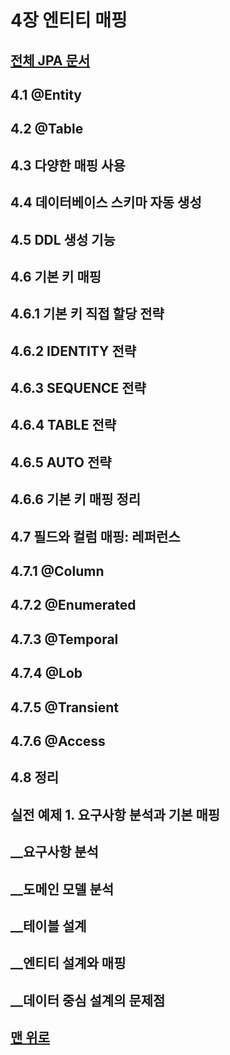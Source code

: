 # 4장 엔티티 매핑
## [전체 JPA 문서](index.md)

## 4.1 @Entity 
## 4.2 @Table 
## 4.3 다양한 매핑 사용 
## 4.4 데이터베이스 스키마 자동 생성 
## 4.5 DDL 생성 기능 
## 4.6 기본 키 매핑 
## 4.6.1 기본 키 직접 할당 전략 
## 4.6.2 IDENTITY 전략 
## 4.6.3 SEQUENCE 전략 
## 4.6.4 TABLE 전략 
## 4.6.5 AUTO 전략 
## 4.6.6 기본 키 매핑 정리 
## 4.7 필드와 컬럼 매핑: 레퍼런스 
## 4.7.1 @Column 
## 4.7.2 @Enumerated 
## 4.7.3 @Temporal 
## 4.7.4 @Lob 
## 4.7.5 @Transient 
## 4.7.6 @Access 
## 4.8 정리 
## 실전 예제 1. 요구사항 분석과 기본 매핑 
## __요구사항 분석 
## __도메인 모델 분석 
## __테이블 설계 
## __엔티티 설계와 매핑 
## __데이터 중심 설계의 문제점 
## [맨 위로](#)
